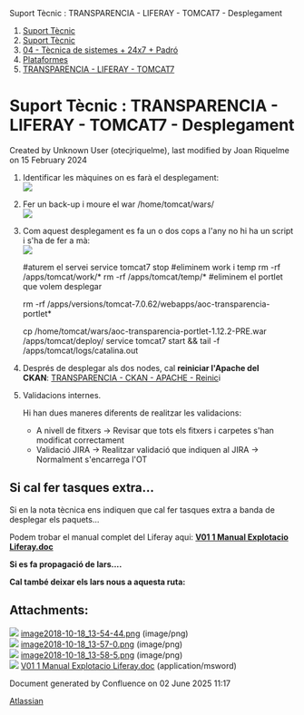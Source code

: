 Suport Tècnic : TRANSPARENCIA - LIFERAY - TOMCAT7 - Desplegament  

1.  [Suport Tècnic](index.md)
2.  [Suport Tècnic](13893782.md)
3.  [04 - Tècnica de sistemes + 24x7 + Padró](26313202.md)
4.  [Plataformes](Plataformes_41520520.md)
5.  [TRANSPARENCIA - LIFERAY - TOMCAT7](TRANSPARENCIA---LIFERAY---TOMCAT7_41521520.md)

Suport Tècnic : TRANSPARENCIA - LIFERAY - TOMCAT7 - Desplegament
================================================================

Created by Unknown User (otecjriquelme), last modified by Joan Riquelme on 15 February 2024

1.  Identificar les màquines on es farà el desplegament:  
    ![](attachments/41521522/41522347.png)  
      
    
2.  Fer un back-up i moure el war /home/tomcat/wars/  
    ![](attachments/41521522/41522348.png)  
      
    
3.  Com aquest desplegament es fa un o dos cops a l'any no hi ha un script i s'ha de fer a mà:  
    ![](attachments/41521522/41522349.png)  
      
    
    #aturem el servei
    service tomcat7 stop
    #eliminem work i temp
    rm -rf /apps/tomcat/work/\*
    rm -rf /apps/tomcat/temp/\*
    #eliminem el portlet que volem desplegar
    
    rm -rf /apps/versions/tomcat-7.0.62/webapps/aoc-transparencia-portlet\*
    
    cp /home/tomcat/wars/aoc-transparencia-portlet-1.12.2-PRE.war /apps/tomcat/deploy/
    service tomcat7 start && tail -f /apps/tomcat/logs/catalina.out
    
4.  Després de desplegar als dos nodes, cal **reiniciar l'Apache del CKAN**: [TRANSPARENCIA - CKAN - APACHE - Reinic](TRANSPARENCIA---CKAN---APACHE---Reinici_41521511.md)i  
      
      
    
5.  Validacions internes.
    
    Hi han dues maneres diferents de realitzar les validacions:
    
    *   A nivell de fitxers → Revisar que tots els fitxers i carpetes s'han modificat correctament
    *   Validació JIRA → Realitzar validació que indiquen al JIRA →  Normalment s'encarrega l'OT

  

  

Si cal fer tasques extra...
---------------------------

Si en la nota tècnica ens indiquen que cal fer tasques extra a banda de desplegar els paquets...

Podem trobar el manual complet del Liferay aqui: **[V01 1 Manual Explotacio Liferay.doc](attachments/41521522/64980993.doc)**

  

**Si es fa propagació de lars....**

**Cal també deixar els lars nous a aquesta ruta:**

  

  

  

Attachments:
------------

![](images/icons/bullet_blue.gif) [image2018-10-18\_13-54-44.png](attachments/41521522/41522347.png) (image/png)  
![](images/icons/bullet_blue.gif) [image2018-10-18\_13-57-0.png](attachments/41521522/41522348.png) (image/png)  
![](images/icons/bullet_blue.gif) [image2018-10-18\_13-58-5.png](attachments/41521522/41522349.png) (image/png)  
![](images/icons/bullet_blue.gif) [V01 1 Manual Explotacio Liferay.doc](attachments/41521522/64980993.doc) (application/msword)  

Document generated by Confluence on 02 June 2025 11:17

[Atlassian](http://www.atlassian.com/)